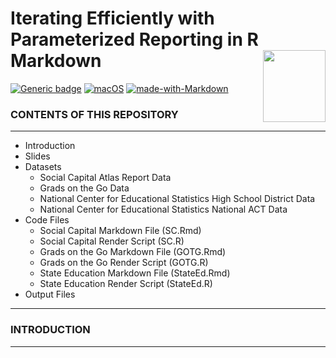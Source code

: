 # Iterating Efficiently with <br /> Parameterized Reporting in R Markdown <img align="right" width="100" height="115" src="https://pkgs.rstudio.com/rmarkdown/reference/figures/logo.png"> 
[![Generic badge](https://img.shields.io/badge/Rversion-4.2.1-blue.svg)](https://shields.io/) [![macOS](https://svgshare.com/i/ZjP.svg)](https://svgshare.com/i/ZjP.svg) [![made-with-Markdown](https://img.shields.io/badge/Made%20with-Markdown-1f425f.svg)](http://commonmark.org)

### CONTENTS OF THIS REPOSITORY
---------------------
  
 * Introduction
 * Slides
 * Datasets
   * Social Capital Atlas Report Data
   * Grads on the Go Data
   * National Center for Educational Statistics High School District Data
   * National Center for Educational Statistics National ACT Data
 * Code Files
    * Social Capital Markdown File (SC.Rmd)
    * Social Capital Render Script (SC.R)
    * Grads on the Go Markdown File (GOTG.Rmd)
    * Grads on the Go Render Script (GOTG.R)
    * State Education Markdown File (StateEd.Rmd)
    * State Education Render Script (StateEd.R)
 * Output Files
---------------------

### INTRODUCTION
---------------------
